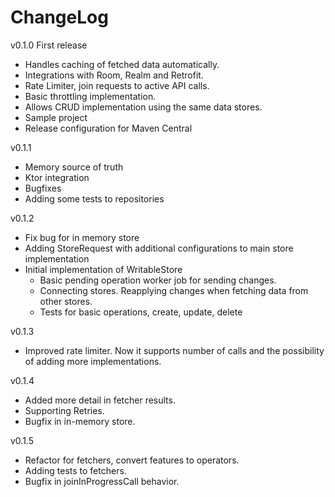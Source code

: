 # ChangeLog

v0.1.0
First release
- Handles caching of fetched data automatically.
- Integrations with Room, Realm and Retrofit.
- Rate Limiter, join requests to active API calls.
- Basic throttling implementation. 
- Allows CRUD implementation using the same data stores.
- Sample project
- Release configuration for Maven Central

v0.1.1
- Memory source of truth
- Ktor integration
- Bugfixes
- Adding some tests to repositories

v0.1.2
- Fix bug for in memory store
- Adding StoreRequest with additional configurations to main store implementation
- Initial implementation of WritableStore
    - Basic pending operation worker job for sending changes.
    - Connecting stores. Reapplying changes when fetching data from other stores.
    - Tests for basic operations, create, update, delete

v0.1.3
- Improved rate limiter. Now it supports number of calls and the possibility of adding more implementations.

v0.1.4
- Added more detail in fetcher results.
- Supporting Retries.
- Bugfix in in-memory store.

v0.1.5
- Refactor for fetchers, convert features to operators.
- Adding tests to fetchers.
- Bugfix in joinInProgressCall behavior.
